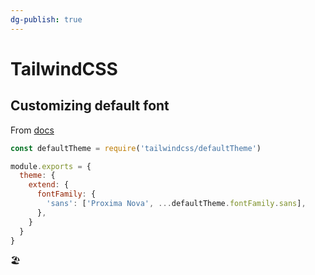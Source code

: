 ```yaml
---
dg-publish: true
---
```

# TailwindCSS

## Customizing default font

From [docs](https://tailwindcss.com/docs/font-family#customizing-the-default-font)

```js
const defaultTheme = require('tailwindcss/defaultTheme')

module.exports = {
  theme: {
    extend: {
      fontFamily: {
        'sans': ['Proxima Nova', ...defaultTheme.fontFamily.sans],
      },
    }
  }
}
```

🏖️